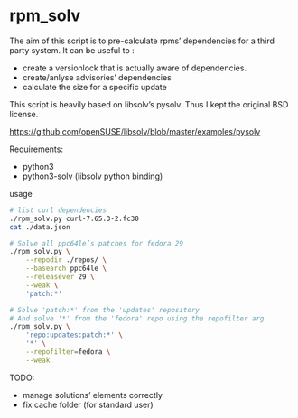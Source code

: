 # rpm_solv
The aim of this script is to pre-calculate rpms’ dependencies for a third party system.
It can be useful to : 
* create a versionlock that is actually aware of dependencies. 
* create/anlyse advisories’ dependencies 
* calculate the size for a specific update

This script is heavily based on libsolv’s pysolv.
Thus I kept the original BSD license.

https://github.com/openSUSE/libsolv/blob/master/examples/pysolv


Requirements:
* python3
* python3-solv (libsolv python binding)

usage
```bash
# list curl dependencies
./rpm_solv.py curl-7.65.3-2.fc30
cat ./data.json

# Solve all ppc64le’s patches for fedora 29
./rpm_solv.py \
    --repodir ./repos/ \
    --basearch ppc64le \
    --releasever 29 \
    --weak \
    'patch:*'

# Solve 'patch:*' from the 'updates' repository
# And solve '*' from the 'fedora' repo using the repofilter arg
./rpm_solv.py \ 
    'repo:updates:patch:*' \
    '*' \
    --repofilter=fedora \
    --weak

```

TODO:
* manage solutions’ elements correctly
* fix cache folder (for standard user)

